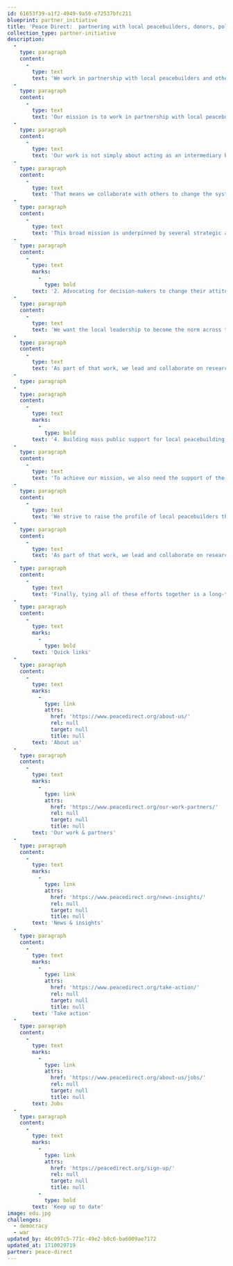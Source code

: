 ```yaml
---
id: 61653f39-a1f2-4949-9a50-e72537bfc211
blueprint: partner_initiative
title: 'Peace Direct:  partnering with local peacebuilders, donors, policy makers and activists to shift power and resources for sustainable peace.'
collection_type: partner-initiative
description:
  -
    type: paragraph
    content:
      -
        type: text
        text: 'We work in partnership with local peacebuilders and other allies to shift power and resources for sustainable peace. Discover the strategic approach we take to make that mission a reality.'
  -
    type: paragraph
    content:
      -
        type: text
        text: 'Our mission is to work in partnership with local peacebuilders and other allies like donors, policymakers and activists to shift power and resources for sustainable peace.'
  -
    type: paragraph
    content:
      -
        type: text
        text: 'Our work is not simply about acting as an intermediary between funders and peacebuilders. Instead, we take an active, strategic approach to ensure the whole sector we work in better serves local people – and makes peace more achievable.'
  -
    type: paragraph
    content:
      -
        type: text
        text: 'That means we collaborate with others to change the system in favour of local peacebuilding. We research, we advocate, we influence, we communicate and we campaign.'
  -
    type: paragraph
    content:
      -
        type: text
        text: 'This broad mission is underpinned by several strategic areas of work.'
  -
    type: paragraph
    content:
      -
        type: text
        marks:
          -
            type: bold
        text: '2. Advocating for decision-makers to change their attitudes, behaviour and practices.'
  -
    type: paragraph
    content:
      -
        type: text
        text: 'We want the local leadership to become the norm across the humanitarian, development and peacebuilding system. But there are longstanding barriers that stand in our way, including structural racism and a lack of trust in local people. Across our work, we add our voices to the chorus calling for change, to ensure local peacebuilders have a better chance of building sustainable peace.'
  -
    type: paragraph
    content:
      -
        type: text
        text: 'As part of that work, we lead and collaborate on research and advocacy efforts in this area, including co-producing a series of reports on decolonising the sector. And we push international decision-makers and organisations to hear local voices and commit their support for local peacebuilders.'
  -
    type: paragraph
  -
    type: paragraph
    content:
      -
        type: text
        marks:
          -
            type: bold
        text: '4. Building mass public support for local peacebuilding.'
  -
    type: paragraph
    content:
      -
        type: text
        text: 'To achieve our mission, we also need the support of the public. That means we need the value of local peacebuilding efforts to be more visible.'
  -
    type: paragraph
    content:
      -
        type: text
        text: 'We strive to raise the profile of local peacebuilders through innovative and inspirational campaigns and communications. That includes showcasing stories of local peacebuilding work, to help millions of people around the world discover the value of peacebuilding and understand the ways they can take action for peace.'
  -
    type: paragraph
    content:
      -
        type: text
        text: 'As part of that work, we lead and collaborate on research and advocacy efforts in this area, including co-producing a series of reports on decolonising the sector. And we push international decision-makers and organisations to hear local voices and commit their support for local peacebuilders.'
  -
    type: paragraph
    content:
      -
        type: text
        text: 'Finally, tying all of these efforts together is a long-term strategy to ensure Peace Direct itself is a strong, dynamic and inclusive organisation. Otherwise, we won’t be equipped to achieve our mission.'
  -
    type: paragraph
    content:
      -
        type: text
        marks:
          -
            type: bold
        text: 'Quick links'
  -
    type: paragraph
    content:
      -
        type: text
        marks:
          -
            type: link
            attrs:
              href: 'https://www.peacedirect.org/about-us/'
              rel: null
              target: null
              title: null
        text: 'About us'
  -
    type: paragraph
    content:
      -
        type: text
        marks:
          -
            type: link
            attrs:
              href: 'https://www.peacedirect.org/our-work-partners/'
              rel: null
              target: null
              title: null
        text: 'Our work & partners'
  -
    type: paragraph
    content:
      -
        type: text
        marks:
          -
            type: link
            attrs:
              href: 'https://www.peacedirect.org/news-insights/'
              rel: null
              target: null
              title: null
        text: 'News & insights'
  -
    type: paragraph
    content:
      -
        type: text
        marks:
          -
            type: link
            attrs:
              href: 'https://www.peacedirect.org/take-action/'
              rel: null
              target: null
              title: null
        text: 'Take action'
  -
    type: paragraph
    content:
      -
        type: text
        marks:
          -
            type: link
            attrs:
              href: 'https://www.peacedirect.org/about-us/jobs/'
              rel: null
              target: null
              title: null
        text: Jobs
  -
    type: paragraph
    content:
      -
        type: text
        marks:
          -
            type: link
            attrs:
              href: 'https://peacedirect.org/sign-up/'
              rel: null
              target: null
              title: null
          -
            type: bold
        text: 'Keep up to date'
image: edu.jpg
challenges:
  - democracy
  - war
updated_by: 46c097c5-771c-49e2-b8c6-ba6009ae7172
updated_at: 1710029719
partner: peace-direct
---
```

